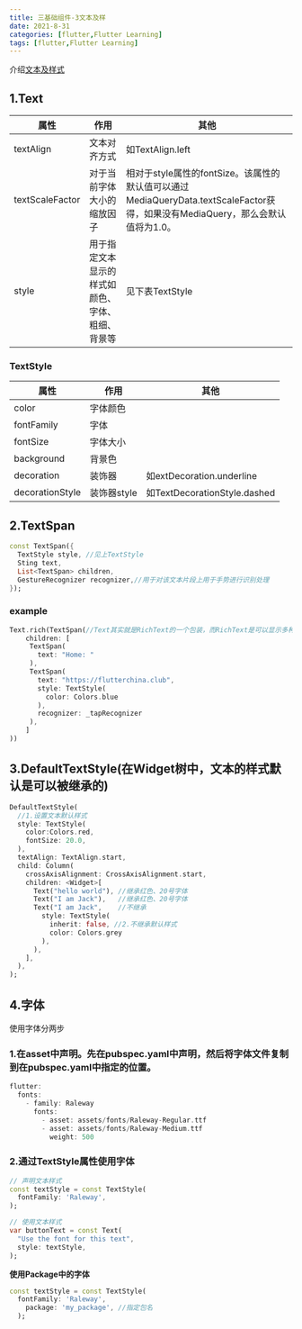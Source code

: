 ```yaml
---
title: 三基础组件-3文本及样
date: 2021-8-31
categories: [flutter,Flutter Learning] 
tags: [flutter,Flutter Learning] 
---
```



介绍[文本及样式](https://book.flutterchina.club/chapter3/text.html)

## 1.Text


属性|作用|其他
---|---|---
textAlign|文本对齐方式|如TextAlign.left
textScaleFactor|对于当前字体大小的缩放因子|相对于style属性的fontSize。该属性的默认值可以通过MediaQueryData.textScaleFactor获得，如果没有MediaQuery，那么会默认值将为1.0。
style|用于指定文本显示的样式如颜色、字体、粗细、背景等|见下表TextStyle


### **TextStyle**

属性|作用|其他
---|---|---
color|字体颜色|
fontFamily|字体|
fontSize|字体大小|
background|背景色|
decoration|装饰器|如extDecoration.underline
decorationStyle|装饰器style|如TextDecorationStyle.dashed

## 2.TextSpan
```dart
const TextSpan({
  TextStyle style, //见上TextStyle
  Sting text,
  List<TextSpan> children,
  GestureRecognizer recognizer,//用于对该文本片段上用于手势进行识别处理
});
```

### example
```dart
Text.rich(TextSpan(//Text其实就是RichText的一个包装，而RichText是可以显示多种样式(富文本)的widget。
    children: [
     TextSpan(
       text: "Home: "
     ),
     TextSpan(
       text: "https://flutterchina.club",
       style: TextStyle(
         color: Colors.blue
       ),  
       recognizer: _tapRecognizer
     ),
    ]
))
```

## 3.DefaultTextStyle(在Widget树中，文本的样式默认是可以被继承的)
```dart
DefaultTextStyle(
  //1.设置文本默认样式  
  style: TextStyle(
    color:Colors.red,
    fontSize: 20.0,
  ),
  textAlign: TextAlign.start,
  child: Column(
    crossAxisAlignment: CrossAxisAlignment.start,
    children: <Widget>[
      Text("hello world"), //继承红色、20号字体
      Text("I am Jack"),   //继承红色、20号字体
      Text("I am Jack",    //不继承
        style: TextStyle(
          inherit: false, //2.不继承默认样式
          color: Colors.grey
        ),
      ),
    ],
  ),
);
```

## 4.字体

使用字体分两步
### 1.在asset中声明。先在pubspec.yaml中声明，然后将字体文件复制到在pubspec.yaml中指定的位置。

```dart
flutter:
  fonts:
    - family: Raleway
      fonts:
        - asset: assets/fonts/Raleway-Regular.ttf
        - asset: assets/fonts/Raleway-Medium.ttf
          weight: 500
```
### 2.通过TextStyle属性使用字体

```dart
// 声明文本样式
const textStyle = const TextStyle(
  fontFamily: 'Raleway',
);

// 使用文本样式
var buttonText = const Text(
  "Use the font for this text",
  style: textStyle,
);
```
**使用Package中的字体**

```dart
const textStyle = const TextStyle(
  fontFamily: 'Raleway',
    package: 'my_package', //指定包名
  );
  ```